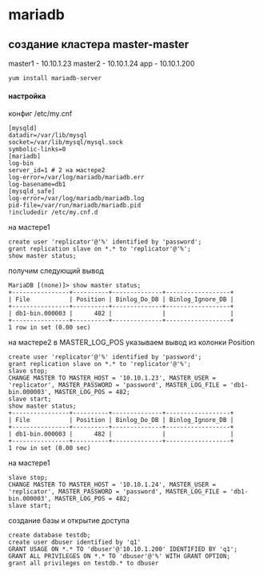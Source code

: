 # mariadb

## создание кластера master-master

master1 - 10.10.1.23
master2 - 10.10.1.24
app - 10.10.1.200

```
yum install mariadb-server
```
#### настройка 
конфиг /etc/my.cnf
```
[mysqld]
datadir=/var/lib/mysql
socket=/var/lib/mysql/mysql.sock
symbolic-links=0
[mariadb]
log-bin
server_id=1 # 2 на мастере2
log-error=/var/log/mariadb/mariadb.err
log-basename=db1 
[mysqld_safe]
log-error=/var/log/mariadb/mariadb.log
pid-file=/var/run/mariadb/mariadb.pid
!includedir /etc/my.cnf.d
```

на мастере1
```
create user 'replicator'@'%' identified by 'password';
grant replication slave on *.* to 'replicator'@'%';
show master status;
```
получим следующий вывод
```
MariaDB [(none)]> show master status;
+----------------+----------+--------------+------------------+
| File           | Position | Binlog_Do_DB | Binlog_Ignore_DB |
+----------------+----------+--------------+------------------+
| db1-bin.000003 |      482 |              |                  |
+----------------+----------+--------------+------------------+
1 row in set (0.00 sec)

```

на мастере2
в MASTER_LOG_POS указываем вывод из колонки Position
```
create user 'replicator'@'%' identified by 'password';
grant replication slave on *.* to 'replicator'@'%';
slave stop;
CHANGE MASTER TO MASTER_HOST = '10.10.1.23', MASTER_USER = 'replicator', MASTER_PASSWORD = 'password', MASTER_LOG_FILE = 'db1-bin.000003', MASTER_LOG_POS = 482;
slave start;
show master status;
+----------------+----------+--------------+------------------+
| File           | Position | Binlog_Do_DB | Binlog_Ignore_DB |
+----------------+----------+--------------+------------------+
| db1-bin.000003 |      482 |              |                  |
+----------------+----------+--------------+------------------+
1 row in set (0.00 sec)

```

на мастере1
```
slave stop;
CHANGE MASTER TO MASTER_HOST = '10.10.1.24', MASTER_USER = 'replicator', MASTER_PASSWORD = 'password', MASTER_LOG_FILE = 'db1-bin.000003', MASTER_LOG_POS = 482;
slave start;
```


создание базы и открытие доступа
```
create database testdb;
create user dbuser identified by 'q1'
GRANT USAGE ON *.* TO 'dbuser'@'10.10.1.200' IDENTIFIED BY 'q1';
GRANT ALL PRIVILEGES ON *.* TO 'dbuser'@'%' WITH GRANT OPTION;
grant all privileges on testdb.* to dbuser
```



